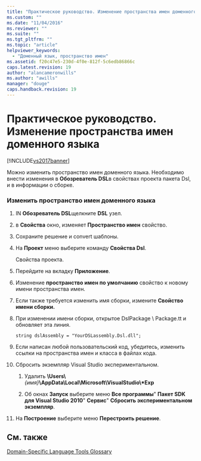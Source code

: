 ```yaml
---
title: "Практическое руководство. Изменение пространства имен доменного языка | Microsoft Docs"
ms.custom: ""
ms.date: "11/04/2016"
ms.reviewer: ""
ms.suite: ""
ms.tgt_pltfrm: ""
ms.topic: "article"
helpviewer_keywords: 
  - "Доменный язык, пространство имен"
ms.assetid: f20c47e5-230d-4f0e-812f-5c6edb86866c
caps.latest.revision: 19
author: "alancameronwills"
ms.author: "awills"
manager: "douge"
caps.handback.revision: 19
---
```

# Практическое руководство. Изменение пространства имен доменного языка
[!INCLUDE[vs2017banner](../code-quality/includes/vs2017banner.md)]

Можно изменить пространство имен доменного языка.  Необходимо внести изменения в **Обозреватель DSL**в свойствах проекта пакета Dsl, и в информации о сборке.  
  
### Изменить пространство имен доменного языка  
  
1.  IN **Обозреватель DSL**щелкните  **DSL** узел.  
  
2.  в **Свойства** окно, изменяет  **Пространство имен** свойство.  
  
3.  Сохраните решение и convert шаблоны.  
  
4.  На **Проект** меню выберите команду  **Свойства Dsl**.  
  
     Свойства проекта.  
  
5.  Перейдите на вкладку **Приложение**.  
  
6.  Изменение **пространство имен по умолчанию** свойство к новому имени пространства имен.  
  
7.  Если также требуется изменить имя сборки, измените **Свойство имени сборки.**  
  
8.  При изменении имени сборки, открытое DslPackage \\ Package.tt и обновляет эта линия.  
  
     `string dslAssembly = "YourDSLassembly.Dsl.dll";`  
  
9. Если написан любой пользовательский код, убедитесь, изменить ссылки на пространства имен и класса в файлах кода.  
  
10. Сбросить экземпляр Visual Studio экспериментальном.  
  
    1.  Удалить **\\Users\\***{имя}***\\AppData\\Local\\Microsoft\\VisualStudio\\\*Exp**  
  
    2.  Об окнах **Запуск** выберите меню  **Все программы**"  **Пакет SDK для Visual Studio 2010**"  **Сервис**"  **Сбросить экспериментальном экземпляр**.  
  
11. На **Построение** выберите меню  **Перестроить решение**.  
  
## См. также  
 [Domain\-Specific Language Tools Glossary](http://msdn.microsoft.com/ru-ru/ca5e84cb-a315-465c-be24-76aa3df276aa)